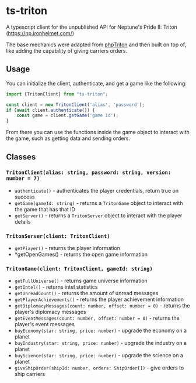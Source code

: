 # ts-triton

A typescript client for the unpublished API for Neptune's Pride II: Triton (https://np.ironhelmet.com/)

The base mechanics were adapted from [phpTriton](https://github.com/wrenoud/phpTriton/) and then built on top of, like
adding the capability of giving carriers orders.

## Usage
You can initialize the client, authenticate, and get a game like the following:
```ts
import {TritonClient} from "ts-triton";

const client = new TritonClient('alias', 'password');
if (await client.authenticate()) {
    const game = client.getGame('game id');
}
```
From there you can use the functions inside the game object to interact with the game, such as getting data and
sending orders.

## Classes
### `TritonClient(alias: string, password: string, version: number = 7)`
* `authenticate()` - authenticates the player credentials, return true on success
* `getGame(gameId: string)` - returns a `TritonGame` object to interact with the game that has that ID
* `getServer()` - returns a `TritonServer` object to interact with the player details

### `TritonServer(client: TritonClient)`
* `getPlayer()` - returns the player information
* *getOpenGames() - returns the open game information

### `TritonGame(client: TritonClient, gameId: string)`
* `getFullUniverse()` - returns game universe information
* `getIntel()` - returns intel statistics
* `getUnreadCount()` - returns the amount of unread messages
* `getPlayerAchievements()` - returns the player achievement information
* `getDiplomacyMessages(count: number, offset: number = 0)` - returns the player's diplomacy messages
* `getEventMessages(count: number, offset: number = 0)` - returns the player's event messages
* `buyEconomy(star: string, price: number)` - upgrade the economy on a planet
* `buyIndustry(star: string, price: number)` - upgrade the industry on a planet
* `buyScience(star: string, price: number)` - upgrade the science on a planet
* `giveShipOrder(shipId: number, orders: ShipOrder[])` - give orders to ship carriers
